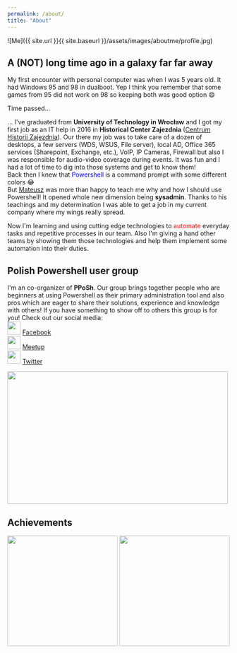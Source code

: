 ```yaml
---
permalink: /about/
title: "About"
---
```


![Me]({{ site.url }}{{ site.baseurl }}/assets/images/aboutme/profile.jpg)

## A (NOT) long time ago in a galaxy far far away

My first encounter with personal computer was when I was 5 years old. It had Windows 95 and 98 in dualboot. Yep I think you remember that some games from 95 did not work on 98 so keeping both was good option 😄

Time passed... 

... I've graduated from **University of Technology in Wrocław** and I got my first job as an IT help in 2016 in **Historical Center Zajezdnia** ([Centrum Historii Zajezdnia](https://www.zajezdnia.org)). Our there my job was to take care of a dozen of desktops, a few servers (WDS, WSUS, File server), local AD, Office 365 services (Sharepoint, Exchange, etc.), VoIP, IP Cameras, Firewall but also I was responsible for audio-video coverage during events. It was fun and I had a lot of time to dig into those systems and get to know them! <br>Back then I knew that <span style="color:blue">Powershell</span> is a command prompt with some different colors 😂<br>
But [Mateusz](https://www.mczerniawski.pl) was more than happy to teach me why and how I should use Powershell! It opened whole new dimension being **sysadmin**. Thanks to his teachings and my determination I was able to get a job in my current company where my wings really spread.

Now I'm learning and using cutting edge technologies to <span style="color:red">automate</span> everyday tasks and repetitive processes in our team. Also I'm giving a hand other teams by showing them those technologies and help them implement some automation into their duties.

## Polish Powershell user group

I'm an co-organizer of **PPoSh**. Our group brings together people who are beginners at using Powershell as their primary administration tool and also pros which are eager to share their solutions, experience and knowledge with others! If you have something to show off to others this group is for you! Check out our social media:<br>
<img src="https://image.flaticon.com/icons/svg/124/124010.svg" width="30" height="30"> [Facebook](https://www.facebook.com/PPoShGroup)<br>
<img src="https://image.flaticon.com/icons/svg/2111/2111520.svg" width="30" height="30"> [Meetup](https://www.meetup.com/Polish-PowerShell-Group-PPoSh/)<br>
<img src="https://image.flaticon.com/icons/svg/733/733579.svg" width="30" height="30"> [Twitter](https://twitter.com/PPoShGroup)

<img src="{{ site.url }}{{ site.baseurl }}/assets/images/aboutme/pposh_trans.png" width="500" height="300">

## Achievements

<img src="{{ site.url }}{{ site.baseurl }}/assets/images/aboutme/microsoft365-fundamentals-600x600.png" width="250" height="250">
<img src="{{ site.url }}{{ site.baseurl }}/assets/images/aboutme/Exam-OEM-Manufacturing.png" width="250" height="250">

